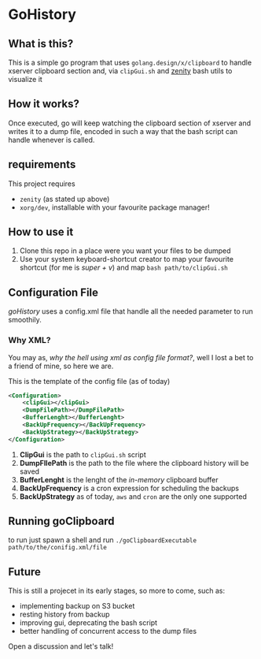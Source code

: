 # GoHistory

## What is this?

This is a simple go program that uses `golang.design/x/clipboard` to handle xserver clipboard section and, via `clipGui.sh` and [zenity](https://help.gnome.org/users/zenity/stable/) bash utils to visualize it

## How it works?

Once executed, go will keep watching the clipboard section of xserver and writes it to a dump file, encoded in such a way that the bash script can handle whenever is called.

## requirements

This project requires 
* `zenity` (as stated up above)
* `xorg/dev`, installable with your favourite package manager!    

## How to use it

1. Clone this repo in a place were you want your files to be dumped
2. Use your system keyboard-shortcut creator to map your favourite shortcut (for me is *super + v*) and map `bash path/to/clipGui.sh`

## Configuration File

*goHistory* uses a config.xml file that handle all the needed parameter to run smoothily.

### Why XML?

You may as, *why the hell using xml as config file format?*, well I lost a bet to a friend of mine, so here we are.

This is the template of the config file (as of today)

```xml
<Configuration>
    <clipGui></clipGui>
    <DumpFilePath></DumpFilePath>
    <BufferLenght></BufferLenght>
    <BackUpFrequency></BackUpFrequency>
    <BackUpStrategy></BackUpStrategy>
</Configuration>
```

1. **ClipGui** is the path to `clipGui.sh` script
2. **DumpFIlePath** is the path to the file where the clipboard history will be saved
3. **BufferLenght** is the lenght of the *in-memory* clipboard buffer
4. **BackUpFrequency** is a cron expression for scheduling the backups
5. **BackUpStrategy** as of today, `aws` and `cron` are the only one supported


## Running goClipboard

to run just spawn a shell and run `./goClipboardExecutable path/to/the/conifig.xml/file`


## Future

This is still a projecet in its early stages, so more to come, such as:
* implementing backup on S3 bucket
* resting history from backup
* improving gui, deprecating the bash script
* better handling of concurrent access to the dump files 

Open a discussion and let's talk!